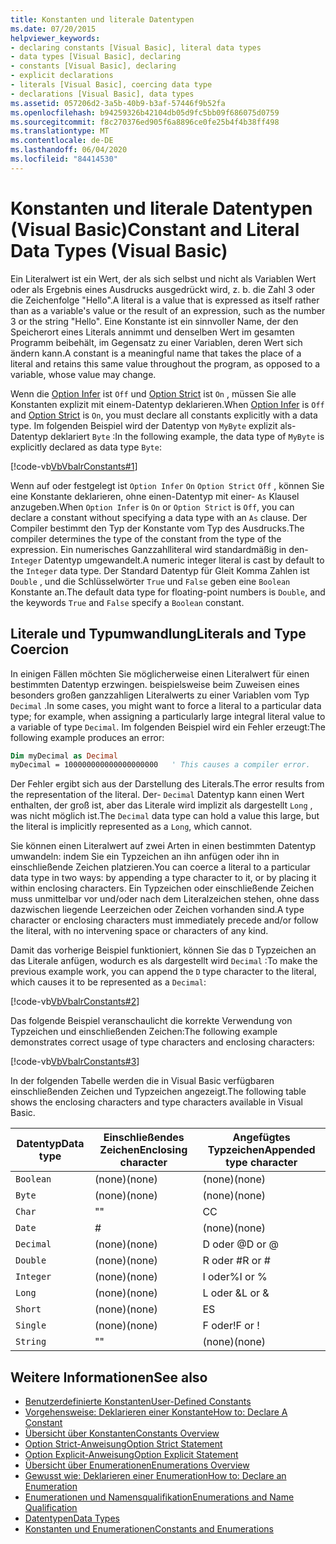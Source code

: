 ```yaml
---
title: Konstanten und literale Datentypen
ms.date: 07/20/2015
helpviewer_keywords:
- declaring constants [Visual Basic], literal data types
- data types [Visual Basic], declaring
- constants [Visual Basic], declaring
- explicit declarations
- literals [Visual Basic], coercing data type
- declarations [Visual Basic], data types
ms.assetid: 057206d2-3a5b-40b9-b3af-57446f9b52fa
ms.openlocfilehash: b94259326b42104db05d9fc5bb09f686075d0759
ms.sourcegitcommit: f8c270376ed905f6a8896ce0fe25b4f4b38ff498
ms.translationtype: MT
ms.contentlocale: de-DE
ms.lasthandoff: 06/04/2020
ms.locfileid: "84414530"
---
```

# <a name="constant-and-literal-data-types-visual-basic"></a><span data-ttu-id="7db45-102">Konstanten und literale Datentypen (Visual Basic)</span><span class="sxs-lookup"><span data-stu-id="7db45-102">Constant and Literal Data Types (Visual Basic)</span></span>
<span data-ttu-id="7db45-103">Ein Literalwert ist ein Wert, der als sich selbst und nicht als Variablen Wert oder als Ergebnis eines Ausdrucks ausgedrückt wird, z. b. die Zahl 3 oder die Zeichenfolge "Hello".</span><span class="sxs-lookup"><span data-stu-id="7db45-103">A literal is a value that is expressed as itself rather than as a variable's value or the result of an expression, such as the number 3 or the string "Hello".</span></span> <span data-ttu-id="7db45-104">Eine Konstante ist ein sinnvoller Name, der den Speicherort eines Literals annimmt und denselben Wert im gesamten Programm beibehält, im Gegensatz zu einer Variablen, deren Wert sich ändern kann.</span><span class="sxs-lookup"><span data-stu-id="7db45-104">A constant is a meaningful name that takes the place of a literal and retains this same value throughout the program, as opposed to a variable, whose value may change.</span></span>  
  
 <span data-ttu-id="7db45-105">Wenn die [Option Infer](../../../language-reference/statements/option-infer-statement.md) ist `Off` und [Option Strict](../../../language-reference/statements/option-strict-statement.md) ist `On` , müssen Sie alle Konstanten explizit mit einem-Datentyp deklarieren.</span><span class="sxs-lookup"><span data-stu-id="7db45-105">When [Option Infer](../../../language-reference/statements/option-infer-statement.md) is `Off` and [Option Strict](../../../language-reference/statements/option-strict-statement.md) is `On`, you must declare all constants explicitly with a data type.</span></span> <span data-ttu-id="7db45-106">Im folgenden Beispiel wird der Datentyp von `MyByte` explizit als-Datentyp deklariert `Byte` :</span><span class="sxs-lookup"><span data-stu-id="7db45-106">In the following example, the data type of `MyByte` is explicitly declared as data type `Byte`:</span></span>  
  
 [!code-vb[VbVbalrConstants#1](~/samples/snippets/visualbasic/VS_Snippets_VBCSharp/VbVbalrConstants/VB/Class1.vb#1)]  
  
 <span data-ttu-id="7db45-107">Wenn auf oder festgelegt ist `Option Infer` `On` `Option Strict` `Off` , können Sie eine Konstante deklarieren, ohne einen-Datentyp mit einer- `As` Klausel anzugeben.</span><span class="sxs-lookup"><span data-stu-id="7db45-107">When `Option Infer` is `On` or `Option Strict` is `Off`, you can declare a constant without specifying a data type with an `As` clause.</span></span> <span data-ttu-id="7db45-108">Der Compiler bestimmt den Typ der Konstante vom Typ des Ausdrucks.</span><span class="sxs-lookup"><span data-stu-id="7db45-108">The compiler determines the type of the constant from the type of the expression.</span></span> <span data-ttu-id="7db45-109">Ein numerisches Ganzzahlliteral wird standardmäßig in den- `Integer` Datentyp umgewandelt.</span><span class="sxs-lookup"><span data-stu-id="7db45-109">A numeric integer literal is cast by default to the `Integer` data type.</span></span> <span data-ttu-id="7db45-110">Der Standard Datentyp für Gleit Komma Zahlen ist `Double` , und die Schlüsselwörter `True` und `False` geben eine `Boolean` Konstante an.</span><span class="sxs-lookup"><span data-stu-id="7db45-110">The default data type for floating-point numbers is `Double`, and the keywords `True` and `False` specify a `Boolean` constant.</span></span>  
  
## <a name="literals-and-type-coercion"></a><span data-ttu-id="7db45-111">Literale und Typumwandlung</span><span class="sxs-lookup"><span data-stu-id="7db45-111">Literals and Type Coercion</span></span>  
 <span data-ttu-id="7db45-112">In einigen Fällen möchten Sie möglicherweise einen Literalwert für einen bestimmten Datentyp erzwingen. beispielsweise beim Zuweisen eines besonders großen ganzzahligen Literalwerts zu einer Variablen vom Typ `Decimal` .</span><span class="sxs-lookup"><span data-stu-id="7db45-112">In some cases, you might want to force a literal to a particular data type; for example, when assigning a particularly large integral literal value to a variable of type `Decimal`.</span></span> <span data-ttu-id="7db45-113">Im folgenden Beispiel wird ein Fehler erzeugt:</span><span class="sxs-lookup"><span data-stu-id="7db45-113">The following example produces an error:</span></span>  
  
```vb  
Dim myDecimal as Decimal  
myDecimal = 100000000000000000000   ' This causes a compiler error.  
```  
  
 <span data-ttu-id="7db45-114">Der Fehler ergibt sich aus der Darstellung des Literals.</span><span class="sxs-lookup"><span data-stu-id="7db45-114">The error results from the representation of the literal.</span></span> <span data-ttu-id="7db45-115">Der- `Decimal` Datentyp kann einen Wert enthalten, der groß ist, aber das Literale wird implizit als dargestellt `Long` , was nicht möglich ist.</span><span class="sxs-lookup"><span data-stu-id="7db45-115">The `Decimal` data type can hold a value this large, but the literal is implicitly represented as a `Long`, which cannot.</span></span>  
  
 <span data-ttu-id="7db45-116">Sie können einen Literalwert auf zwei Arten in einen bestimmten Datentyp umwandeln: indem Sie ein Typzeichen an ihn anfügen oder ihn in einschließende Zeichen platzieren.</span><span class="sxs-lookup"><span data-stu-id="7db45-116">You can coerce a literal to a particular data type in two ways: by appending a type character to it, or by placing it within enclosing characters.</span></span> <span data-ttu-id="7db45-117">Ein Typzeichen oder einschließende Zeichen muss unmittelbar vor und/oder nach dem Literalzeichen stehen, ohne dass dazwischen liegende Leerzeichen oder Zeichen vorhanden sind.</span><span class="sxs-lookup"><span data-stu-id="7db45-117">A type character or enclosing characters must immediately precede and/or follow the literal, with no intervening space or characters of any kind.</span></span>  
  
 <span data-ttu-id="7db45-118">Damit das vorherige Beispiel funktioniert, können Sie das `D` Typzeichen an das Literale anfügen, wodurch es als dargestellt wird `Decimal` :</span><span class="sxs-lookup"><span data-stu-id="7db45-118">To make the previous example work, you can append the `D` type character to the literal, which causes it to be represented as a `Decimal`:</span></span>  
  
 [!code-vb[VbVbalrConstants#2](~/samples/snippets/visualbasic/VS_Snippets_VBCSharp/VbVbalrConstants/VB/Class1.vb#2)]  
  
 <span data-ttu-id="7db45-119">Das folgende Beispiel veranschaulicht die korrekte Verwendung von Typzeichen und einschließenden Zeichen:</span><span class="sxs-lookup"><span data-stu-id="7db45-119">The following example demonstrates correct usage of type characters and enclosing characters:</span></span>  
  
 [!code-vb[VbVbalrConstants#3](~/samples/snippets/visualbasic/VS_Snippets_VBCSharp/VbVbalrConstants/VB/Class1.vb#3)]  
  
 <span data-ttu-id="7db45-120">In der folgenden Tabelle werden die in Visual Basic verfügbaren einschließenden Zeichen und Typzeichen angezeigt.</span><span class="sxs-lookup"><span data-stu-id="7db45-120">The following table shows the enclosing characters and type characters available in Visual Basic.</span></span>  
  
|<span data-ttu-id="7db45-121">Datentyp</span><span class="sxs-lookup"><span data-stu-id="7db45-121">Data type</span></span>|<span data-ttu-id="7db45-122">Einschließendes Zeichen</span><span class="sxs-lookup"><span data-stu-id="7db45-122">Enclosing character</span></span>|<span data-ttu-id="7db45-123">Angefügtes Typzeichen</span><span class="sxs-lookup"><span data-stu-id="7db45-123">Appended type character</span></span>|  
|---|---|---|  
|`Boolean`|<span data-ttu-id="7db45-124">(none)</span><span class="sxs-lookup"><span data-stu-id="7db45-124">(none)</span></span>|<span data-ttu-id="7db45-125">(none)</span><span class="sxs-lookup"><span data-stu-id="7db45-125">(none)</span></span>|  
|`Byte`|<span data-ttu-id="7db45-126">(none)</span><span class="sxs-lookup"><span data-stu-id="7db45-126">(none)</span></span>|<span data-ttu-id="7db45-127">(none)</span><span class="sxs-lookup"><span data-stu-id="7db45-127">(none)</span></span>|  
|`Char`|<span data-ttu-id="7db45-128">"</span><span class="sxs-lookup"><span data-stu-id="7db45-128">"</span></span>|<span data-ttu-id="7db45-129">C</span><span class="sxs-lookup"><span data-stu-id="7db45-129">C</span></span>|  
|`Date`|#|<span data-ttu-id="7db45-130">(none)</span><span class="sxs-lookup"><span data-stu-id="7db45-130">(none)</span></span>|  
|`Decimal`|<span data-ttu-id="7db45-131">(none)</span><span class="sxs-lookup"><span data-stu-id="7db45-131">(none)</span></span>|<span data-ttu-id="7db45-132">D oder @</span><span class="sxs-lookup"><span data-stu-id="7db45-132">D or @</span></span>|  
|`Double`|<span data-ttu-id="7db45-133">(none)</span><span class="sxs-lookup"><span data-stu-id="7db45-133">(none)</span></span>|<span data-ttu-id="7db45-134">R oder #</span><span class="sxs-lookup"><span data-stu-id="7db45-134">R or #</span></span>|  
|`Integer`|<span data-ttu-id="7db45-135">(none)</span><span class="sxs-lookup"><span data-stu-id="7db45-135">(none)</span></span>|<span data-ttu-id="7db45-136">I oder%</span><span class="sxs-lookup"><span data-stu-id="7db45-136">I or %</span></span>|  
|`Long`|<span data-ttu-id="7db45-137">(none)</span><span class="sxs-lookup"><span data-stu-id="7db45-137">(none)</span></span>|<span data-ttu-id="7db45-138">L oder &</span><span class="sxs-lookup"><span data-stu-id="7db45-138">L or &</span></span>|  
|`Short`|<span data-ttu-id="7db45-139">(none)</span><span class="sxs-lookup"><span data-stu-id="7db45-139">(none)</span></span>|<span data-ttu-id="7db45-140">E</span><span class="sxs-lookup"><span data-stu-id="7db45-140">S</span></span>|  
|`Single`|<span data-ttu-id="7db45-141">(none)</span><span class="sxs-lookup"><span data-stu-id="7db45-141">(none)</span></span>|<span data-ttu-id="7db45-142">F oder!</span><span class="sxs-lookup"><span data-stu-id="7db45-142">F or !</span></span>|  
|`String`|<span data-ttu-id="7db45-143">"</span><span class="sxs-lookup"><span data-stu-id="7db45-143">"</span></span>|<span data-ttu-id="7db45-144">(none)</span><span class="sxs-lookup"><span data-stu-id="7db45-144">(none)</span></span>|  
  
## <a name="see-also"></a><span data-ttu-id="7db45-145">Weitere Informationen</span><span class="sxs-lookup"><span data-stu-id="7db45-145">See also</span></span>

- [<span data-ttu-id="7db45-146">Benutzerdefinierte Konstanten</span><span class="sxs-lookup"><span data-stu-id="7db45-146">User-Defined Constants</span></span>](user-defined-constants.md)
- [<span data-ttu-id="7db45-147">Vorgehensweise: Deklarieren einer Konstante</span><span class="sxs-lookup"><span data-stu-id="7db45-147">How to: Declare A Constant</span></span>](how-to-declare-a-constant.md)
- [<span data-ttu-id="7db45-148">Übersicht über Konstanten</span><span class="sxs-lookup"><span data-stu-id="7db45-148">Constants Overview</span></span>](constants-overview.md)
- [<span data-ttu-id="7db45-149">Option Strict-Anweisung</span><span class="sxs-lookup"><span data-stu-id="7db45-149">Option Strict Statement</span></span>](../../../language-reference/statements/option-strict-statement.md)
- [<span data-ttu-id="7db45-150">Option Explicit-Anweisung</span><span class="sxs-lookup"><span data-stu-id="7db45-150">Option Explicit Statement</span></span>](../../../language-reference/statements/option-explicit-statement.md)
- [<span data-ttu-id="7db45-151">Übersicht über Enumerationen</span><span class="sxs-lookup"><span data-stu-id="7db45-151">Enumerations Overview</span></span>](enumerations-overview.md)
- [<span data-ttu-id="7db45-152">Gewusst wie: Deklarieren einer Enumeration</span><span class="sxs-lookup"><span data-stu-id="7db45-152">How to: Declare an Enumeration</span></span>](how-to-declare-enumerations.md)
- [<span data-ttu-id="7db45-153">Enumerationen und Namensqualifikation</span><span class="sxs-lookup"><span data-stu-id="7db45-153">Enumerations and Name Qualification</span></span>](enumerations-and-name-qualification.md)
- [<span data-ttu-id="7db45-154">Datentypen</span><span class="sxs-lookup"><span data-stu-id="7db45-154">Data Types</span></span>](../../../language-reference/data-types/index.md)
- [<span data-ttu-id="7db45-155">Konstanten und Enumerationen</span><span class="sxs-lookup"><span data-stu-id="7db45-155">Constants and Enumerations</span></span>](../../../language-reference/constants-and-enumerations.md)
